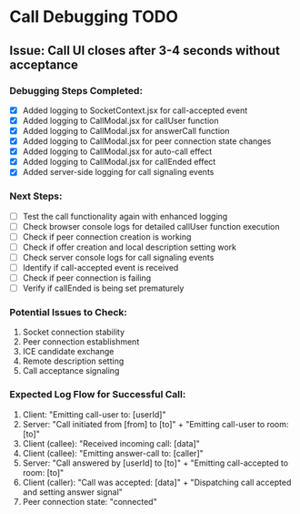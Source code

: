 # Call Debugging TODO

## Issue: Call UI closes after 3-4 seconds without acceptance

### Debugging Steps Completed:
- [x] Added logging to SocketContext.jsx for call-accepted event
- [x] Added logging to CallModal.jsx for callUser function
- [x] Added logging to CallModal.jsx for answerCall function
- [x] Added logging to CallModal.jsx for peer connection state changes
- [x] Added logging to CallModal.jsx for auto-call effect
- [x] Added logging to CallModal.jsx for callEnded effect
- [x] Added server-side logging for call signaling events

### Next Steps:
- [ ] Test the call functionality again with enhanced logging
- [ ] Check browser console logs for detailed callUser function execution
- [ ] Check if peer connection creation is working
- [ ] Check if offer creation and local description setting work
- [ ] Check server console logs for call signaling events
- [ ] Identify if call-accepted event is received
- [ ] Check if peer connection is failing
- [ ] Verify if callEnded is being set prematurely

### Potential Issues to Check:
1. Socket connection stability
2. Peer connection establishment
3. ICE candidate exchange
4. Remote description setting
5. Call acceptance signaling

### Expected Log Flow for Successful Call:
1. Client: "Emitting call-user to: [userId]"
2. Server: "Call initiated from [from] to [to]" + "Emitting call-user to room: [to]"
3. Client (callee): "Received incoming call: [data]"
4. Client (callee): "Emitting answer-call to: [caller]"
5. Server: "Call answered by [userId] to [to]" + "Emitting call-accepted to room: [to]"
6. Client (caller): "Call was accepted: [data]" + "Dispatching call accepted and setting answer signal"
7. Peer connection state: "connected"
